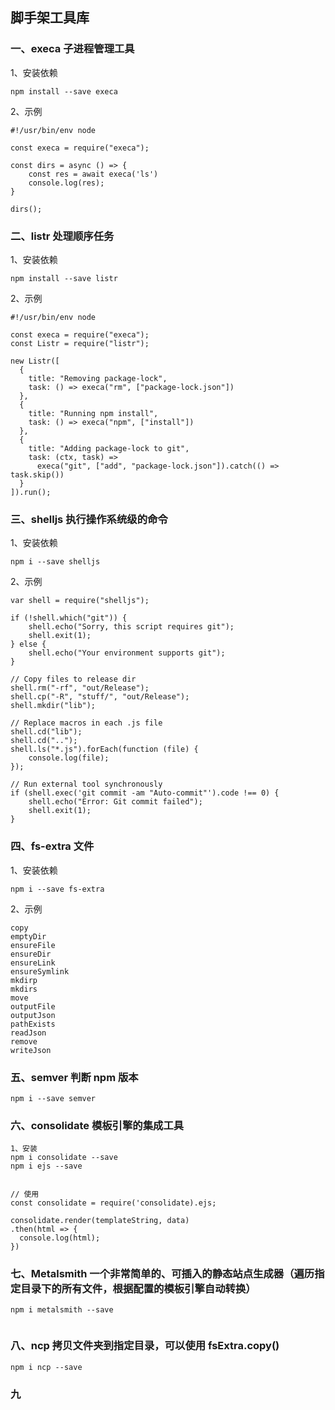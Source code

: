 ## 脚手架工具库

### 一、execa 子进程管理工具

1、安装依赖

```
npm install --save execa
```

2、示例

```
#!/usr/bin/env node

const execa = require("execa");

const dirs = async () => {
	const res = await execa('ls')
	console.log(res);
}

dirs();
```

### 二、listr 处理顺序任务

1、安装依赖

```
npm install --save listr
```

2、示例

```
#!/usr/bin/env node

const execa = require("execa");
const Listr = require("listr");

new Listr([
  {
    title: "Removing package-lock",
    task: () => execa("rm", ["package-lock.json"])
  },
  {
    title: "Running npm install",
    task: () => execa("npm", ["install"])
  },
  {
    title: "Adding package-lock to git",
    task: (ctx, task) =>
      execa("git", ["add", "package-lock.json"]).catch(() => task.skip())
  }
]).run();
```

### 三、shelljs 执行操作系统级的命令

1、安装依赖

```
npm i --save shelljs
```

2、示例

```
var shell = require("shelljs");

if (!shell.which("git")) {
    shell.echo("Sorry, this script requires git");
    shell.exit(1);
} else {
	shell.echo("Your environment supports git");
}

// Copy files to release dir
shell.rm("-rf", "out/Release");
shell.cp("-R", "stuff/", "out/Release");
shell.mkdir("lib");

// Replace macros in each .js file
shell.cd("lib");
shell.cd("..");
shell.ls("*.js").forEach(function (file) {
	console.log(file);
});

// Run external tool synchronously
if (shell.exec('git commit -am "Auto-commit"').code !== 0) {
	shell.echo("Error: Git commit failed");
	shell.exit(1);
}
```

### 四、fs-extra 文件

1、安装依赖

```
npm i --save fs-extra
```

2、示例

```
copy
emptyDir
ensureFile
ensureDir
ensureLink
ensureSymlink
mkdirp
mkdirs
move
outputFile
outputJson
pathExists
readJson
remove
writeJson
```

### 五、semver 判断 npm 版本

```
npm i --save semver
```

### 六、consolidate 模板引擎的集成工具

```
1、安装
npm i consolidate --save
npm i ejs --save


// 使用
const consolidate = require('consolidate).ejs;

consolidate.render(templateString, data)
.then(html => {
  console.log(html);
})
```

### 七、Metalsmith 一个非常简单的、可插入的静态站点生成器（遍历指定目录下的所有文件，根据配置的模板引擎自动转换）

```
npm i metalsmith --save


```

### 八、ncp 拷贝文件夹到指定目录，可以使用 fsExtra.copy()

```
npm i ncp --save

```

### 九
